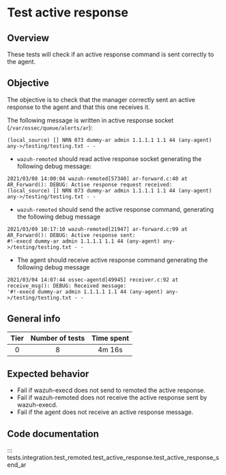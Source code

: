 # Test active response

## Overview
These tests will check if an active response command is sent correctly to the agent.

## Objective

The objective is to check that the manager correctly sent an active response to the agent and that this one receives it.

The following message is written in active response socket (`/var/ossec/queue/alerts/ar`):

``` 
(local_source) [] NRN 073 dummy-ar admin 1.1.1.1 1.1 44 (any-agent) any->/testing/testing.txt - -
```

- `wazuh-remoted` should read active response socket generating the following debug message:

```
2021/03/08 14:00:04 wazuh-remoted[57340] ar-forward.c:40 at AR_Forward(): DEBUG: Active response request received: 
(local_source) [] NRN 073 dummy-ar admin 1.1.1.1 1.1 44 (any-agent) any->/testing/testing.txt - -
```

- `wazuh-remoted` should send the active response command, generating the following debug message

```
2021/03/09 10:17:10 wazuh-remoted[21947] ar-forward.c:99 at AR_Forward(): DEBUG: Active response sent: 
#!-execd dummy-ar admin 1.1.1.1 1.1 44 (any-agent) any->/testing/testing.txt - -
```

- The agent should receive active response command generating the following debug message 

```
2021/03/04 14:07:44 ossec-agentd[49945] receiver.c:92 at receive_msg(): DEBUG: Received message: 
'#!-execd dummy-ar admin 1.1.1.1 1.1 44 (any-agent) any->/testing/testing.txt - -
```

## General info

|Tier | Number of tests | Time spent |
|:--:|:--:|:--:|
| 0 | 8 | 4m 16s |

## Expected behavior

- Fail if wazuh-execd does not send to remoted the active response.
- Fail if wazuh-remoted does not receive the active response sent by wazuh-execd.
- Fail if the agent does not receive an active response message.

## Code documentation

::: tests.integration.test_remoted.test_active_response.test_active_response_send_ar
